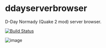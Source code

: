 # ddayserverbrowser
D-Day Normady (Quake 2 mod) server browser.

[![Build Status](https://dev.azure.com/schovan/ServerBrowser/_apis/build/status/schovan.ddayserverbrowser?branchName=master)](https://dev.azure.com/schovan/ServerBrowser/_build/latest?definitionId=12&branchName=master)

![image](https://user-images.githubusercontent.com/16373322/70353300-626c7b80-186d-11ea-8ff3-1e249457f370.png)
